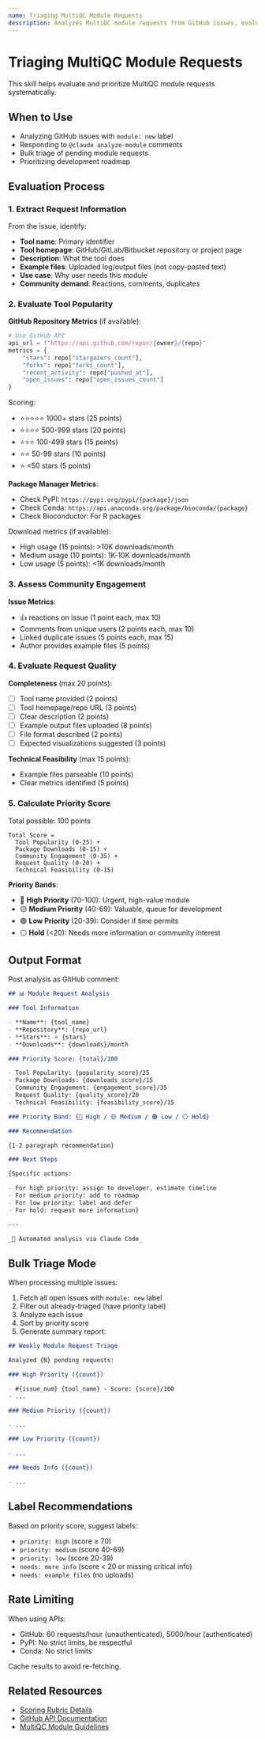 ```yaml
---
name: Triaging MultiQC Module Requests
description: Analyzes MultiQC module requests from GitHub issues, evaluates tool popularity via GitHub/PyPI/Conda APIs, assesses community engagement, and generates priority scores with recommendations. Use when analyzing issues labeled 'module: new' or when asked to prioritize module requests.
---
```


# Triaging MultiQC Module Requests

This skill helps evaluate and prioritize MultiQC module requests systematically.

## When to Use

- Analyzing GitHub issues with `module: new` label
- Responding to `@claude analyze-module` comments
- Bulk triage of pending module requests
- Prioritizing development roadmap

## Evaluation Process

### 1. Extract Request Information

From the issue, identify:

- **Tool name**: Primary identifier
- **Tool homepage**: GitHub/GitLab/Bitbucket repository or project page
- **Description**: What the tool does
- **Example files**: Uploaded log/output files (not copy-pasted text)
- **Use case**: Why user needs this module
- **Community demand**: Reactions, comments, duplicates

### 2. Evaluate Tool Popularity

**GitHub Repository Metrics** (if available):

```python
# Use GitHub API
api_url = f"https://api.github.com/repos/{owner}/{repo}"
metrics = {
    "stars": repo["stargazers_count"],
    "forks": repo["forks_count"],
    "recent_activity": repo["pushed_at"],
    "open_issues": repo["open_issues_count"]
}
```

Scoring:

- ⭐⭐⭐⭐⭐ 1000+ stars (25 points)
- ⭐⭐⭐⭐ 500-999 stars (20 points)
- ⭐⭐⭐ 100-499 stars (15 points)
- ⭐⭐ 50-99 stars (10 points)
- ⭐ <50 stars (5 points)

**Package Manager Metrics**:

- Check PyPI: `https://pypi.org/pypi/{package}/json`
- Check Conda: `https://api.anaconda.org/package/bioconda/{package}`
- Check Bioconductor: For R packages

Download metrics (if available):

- High usage (15 points): >10K downloads/month
- Medium usage (10 points): 1K-10K downloads/month
- Low usage (5 points): <1K downloads/month

### 3. Assess Community Engagement

**Issue Metrics**:

- 👍 reactions on issue (1 point each, max 10)
- Comments from unique users (2 points each, max 10)
- Linked duplicate issues (5 points each, max 15)
- Author provides example files (5 points)

### 4. Evaluate Request Quality

**Completeness** (max 20 points):

- [ ] Tool name provided (2 points)
- [ ] Tool homepage/repo URL (3 points)
- [ ] Clear description (2 points)
- [ ] Example output files uploaded (8 points)
- [ ] File format described (2 points)
- [ ] Expected visualizations suggested (3 points)

**Technical Feasibility** (max 15 points):

- Example files parseable (10 points)
- Clear metrics identified (5 points)

### 5. Calculate Priority Score

Total possible: 100 points

```
Total Score =
  Tool Popularity (0-25) +
  Package Downloads (0-15) +
  Community Engagement (0-35) +
  Request Quality (0-20) +
  Technical Feasibility (0-15)
```

**Priority Bands**:

- 🔴 **High Priority** (70-100): Urgent, high-value module
- 🟡 **Medium Priority** (40-69): Valuable, queue for development
- 🟢 **Low Priority** (20-39): Consider if time permits
- ⚪ **Hold** (<20): Needs more information or community interest

## Output Format

Post analysis as GitHub comment:

```markdown
## 📊 Module Request Analysis

### Tool Information

- **Name**: {tool_name}
- **Repository**: {repo_url}
- **Stars**: ⭐ {stars}
- **Downloads**: {downloads}/month

### Priority Score: {total}/100

- Tool Popularity: {popularity_score}/25
- Package Downloads: {downloads_score}/15
- Community Engagement: {engagement_score}/35
- Request Quality: {quality_score}/20
- Technical Feasibility: {feasibility_score}/15

### Priority Band: {🔴 High / 🟡 Medium / 🟢 Low / ⚪ Hold}

### Recommendation

{1-2 paragraph recommendation}

### Next Steps

{Specific actions:

- For high priority: assign to developer, estimate timeline
- For medium priority: add to roadmap
- For low priority: label and defer
- For hold: request more information}

---

_🤖 Automated analysis via Claude Code_
```

## Bulk Triage Mode

When processing multiple issues:

1. Fetch all open issues with `module: new` label
2. Filter out already-triaged (have priority label)
3. Analyze each issue
4. Sort by priority score
5. Generate summary report:

```markdown
## Weekly Module Request Triage

Analyzed {N} pending requests:

### High Priority ({count})

- #{issue_num} {tool_name} - Score: {score}/100
- ...

### Medium Priority ({count})

- ...

### Low Priority ({count})

- ...

### Needs Info ({count})

- ...
```

## Label Recommendations

Based on priority score, suggest labels:

- `priority: high` (score ≥ 70)
- `priority: medium` (score 40-69)
- `priority: low` (score 20-39)
- `needs: more info` (score < 20 or missing critical info)
- `needs: example files` (no uploads)

## Rate Limiting

When using APIs:

- GitHub: 60 requests/hour (unauthenticated), 5000/hour (authenticated)
- PyPI: No strict limits, be respectful
- Conda: No strict limits

Cache results to avoid re-fetching.

## Related Resources

- [Scoring Rubric Details](./scoring-rubric.md)
- [GitHub API Documentation](https://docs.github.com/rest)
- [MultiQC Module Guidelines](../../CLAUDE.md)
